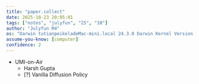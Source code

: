 ```yaml
---
title: "paper.collect"
date: 2025-10-23 20:05:01
tags: ["notes", "julyfun", "25", "10"]
author: "Julyfun M4"
os: "Darwin tutianpeikeladeMac-mini.local 24.3.0 Darwin Kernel Version 24.3.0: Thu Jan  2 20:22:58 PST 2025; root:xnu-11215.81.4~3/RELEASE_ARM64_T8132 arm64"
assume-you-know: [computer]
confidence: 2
---
```


- UMI-on-Air
    - Harsh Gupta
    - [?] Vanilla Diffusion Policy
